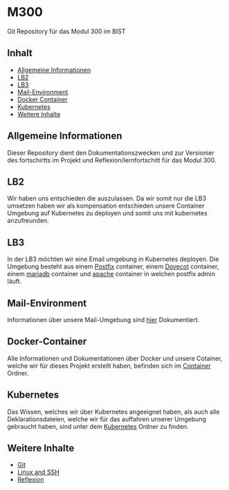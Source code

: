 # M300
Git Repository für das Modul 300 im BIST

## Inhalt
 * [Allgemeine Informationen](#allgemeine-informationen)
 * [LB2](#LB2)
 * [LB3](#LB3)
 * [Mail-Environment](#Mail-Environment)
 * [Docker Container](#Docker-Container)
 * [Kubernetes](#Kubernetes)
 * [Weitere Inhalte](#weitere-inhalte)

## Allgemeine Informationen
Dieser Repository dient den Dokumentationszwecken und zur Versionier des fortschirtts im Projekt und Reflexion/lernfortschitt für das Modul 300.

## LB2
Wir haben uns entschieden die auszulassen. Da wir somit nur die LB3 umsetzen haben wir als kompensation entschieden unsere Container Umgebung auf Kubernetes zu deployen und somit uns mit kubernetes anzufreunden.

## LB3
In der LB3 möchten wir eine Email umgebung in Kubernetes deployen. Die Umgebung besteht aus einem [Postfix](./LB03/mail-environment/containers/postfix) container, einem [Dovecot](./LB03/mail-environment/containers/dovecot) container, einem [mariadb](./LB03/mail-environment/containers/mariadb) container und [apache](./LB03/mail-environment/containers/apache) container in welchen postfix admin läuft.

## Mail-Environment
Informationen über unsere Mail-Umgebung sind [hier](./LB03/mail-environment) Dokumentiert.

## Docker-Container
Alle Informationen und Dokumentationen über Docker und unsere Cotainer, welche wir für dieses Projekt erstellt haben, befinden sich im [Container](./LB03/mail-environment/containers) Ordner.

## Kubernetes
Das Wissen, welches wir über Kubernetes angeeignet haben, als auch alle Deklarationsdateien, welche wir für das auffahren unserer Umgebung gebraucht haben, sind unter dem [Kubernetes](./LB03/mail-environment/kubernetes) Ordner zu finden.

## Weitere Inhalte
- [Git](https://github.com/baru5201/M300/blob/master/_Dokumentationen/git.md)
- [Linux and SSH](https://github.com/baru5201/M300/blob/master/_Dokumentationen/LinuxundSSH.md)
- [Reflexion](https://github.com/baru5201/M300/blob/master/_Dokumentationen/reflexion.md)


